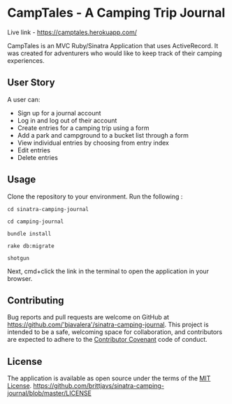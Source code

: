 # CampTales - A Camping Trip Journal 
Live link - https://camptales.herokuapp.com/

CampTales is an MVC Ruby/Sinatra Application that uses ActiveRecord. It was created for adventurers who would like to keep track of their camping experiences.

## User Story
A user can:
* Sign up for a journal account
* Log in and log out of their account
* Create entries for a camping trip using a form
* Add a park and campground to a bucket list through a form
* View individual entries by choosing from entry index
* Edit entries
* Delete entries

## Usage
Clone the repository to your environment. 
Run the following :

```cd sinatra-camping-journal```

```cd camping-journal```

```bundle install```

```rake db:migrate```

```shotgun```
 
 Next, cmd+click the link in the terminal to open the application in your browser.
 
 ## Contributing

Bug reports and pull requests are welcome on GitHub at https://github.com/'bjavalera'/sinatra-camping-journal. This project is intended to be a safe, welcoming space for collaboration, and contributors are expected to adhere to the [Contributor Covenant](http://contributor-covenant.org) code of conduct.

## License

The application is available as open source under the terms of the [MIT License](https://opensource.org/licenses/MIT).
https://github.com/brittjavs/sinatra-camping-journal/blob/master/LICENSE
